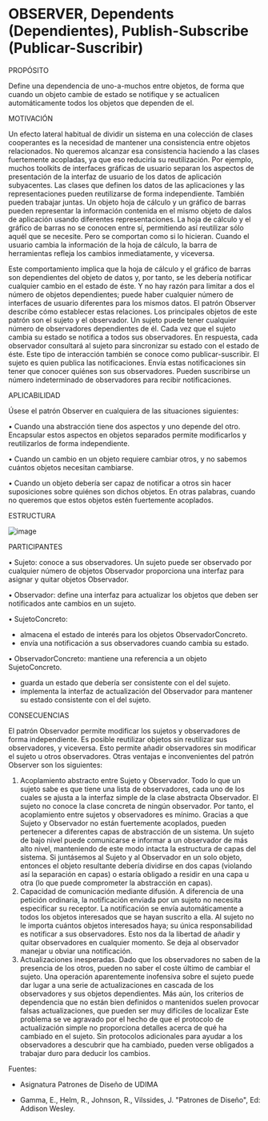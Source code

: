 # OBSERVER, Dependents (Dependientes), Publish-Subscribe (Publicar-Suscribir) 


PROPÓSITO

Define una dependencia de uno-a-muchos entre objetos, de forma que cuando un objeto cambie de estado se notifique y se actualicen automáticamente todos los objetos que dependen de el.

MOTIVACIÓN

Un efecto lateral habitual de dividir un sistema en una colección de clases cooperantes es la necesidad de mantener una consistencia entre objetos relacionados. No queremos alcanzar esa consistencia haciendo a las clases fuertemente acopladas, ya que eso reduciría su reutilización.
Por ejemplo, muchos toolkits de interfaces gráficas de usuario separan los aspectos de presentación de la interfaz de usuario de los datos de aplicación subyacentes. Las clases que definen los datos de las aplicaciones y las representaciones pueden reutilizarse de forma independiente. También pueden trabajar juntas. Un objeto hoja de cálculo y un gráfico de barras pueden representar la información contenida en el mismo objeto de dalos de aplicación usando diferentes representaciones. La hoja de cálculo y el gráfico de barras no se conocen entre sí, permitiendo así reutilizar sólo aquél que se necesite. Pero se comportan como si lo hicieran. Cuando el usuario cambia la información de la hoja de cálculo, la barra de herramientas refleja los cambios inmediatamente, y viceversa.

Este comportamiento implica que la hoja de cálculo y el gráfico 
de barras son dependientes del objeto de datos y, por tanto, 
se les debería notificar cualquier cambio en el estado de éste. 
Y no hay razón para limitar a dos el número de objetos 
dependientes; puede haber cualquier número de interfaces de 
usuario diferentes para los mismos datos.
El patrón Observer describe cómo establecer estas relaciones. 
Los principales objetos de este patrón son el sujeto y el observador.
 Un sujeto puede tener cualquier número de observadores dependientes de él. Cada vez que el sujeto cambia su estado se notifica a todos sus observadores. En respuesta, cada observador consultará al sujeto para sincronizar su estado con el estado de éste.
Este tipo de interacción también se conoce como publicar-suscribir. El sujeto es quien publica las notificaciones. Envía estas notificaciones sin tener que conocer quiénes son sus observadores. Pueden suscribirse un número indeterminado de observadores para recibir notificaciones.

APLICABILIDAD

Úsese el patrón Observer en cualquiera de las situaciones siguientes:

• Cuando una abstracción tiene dos aspectos y uno depende del otro. Encapsular estos aspectos en objetos separados permite modificarlos y reutilizarlos de forma independiente.

• Cuando un cambio en un objeto requiere cambiar otros, y no sabemos cuántos objetos necesitan cambiarse.

• Cuando un objeto debería ser capaz de notificar a otros sin hacer suposiciones sobre quiénes son dichos objetos. En otras palabras, cuando no queremos que estos objetos estén fuertemente acoplados.

ESTRUCTURA

![image](https://user-images.githubusercontent.com/52029674/203983485-5ca04454-686f-4ea2-a3f0-8de357cc4c61.png)

PARTICIPANTES

• Sujeto:  conoce a sus observadores. Un sujeto puede ser observado por cualquier número de objetos Observador proporciona una interfaz para asignar y quitar objetos Observador.

• Observador: define una interfaz para actualizar los objetos que deben ser notificados ante cambios en un sujeto.

• SujetoConcreto: 
- almacena el estado de interés para los objetos ObservadorConcreto.
- envía una notificación a sus observadores cuando cambia su estado.

• ObservadorConcreto:  mantiene una referencia a un objeto SujetoConcreto.
- guarda un estado que debería ser consistente con el del sujeto.
- ímplementa la interfaz de actualización del Observador para mantener su estado consistente con el del sujeto.

CONSECUENCIAS

El patrón Observador permite modificar los sujetos y observadores de forma independiente. Es posible reutilizar objetos sin reutilizar sus observadores, y viceversa. Esto permite añadir observadores sin modificar el sujeto u otros observadores.
Otras ventajas e inconvenientes del patrón Observer son los siguientes:

1. Acoplamiento abstracto entre Sujeto y Observador. Todo lo que un sujeto sabe es que tiene una lista de observadores, cada uno de los cuales se ajusta a la interfaz simple de la clase abstracta Observador. El sujeto no conoce la clase concreta de ningún observador. Por tanto, el acoplamiento entre sujetos y observadores es mínimo.
Gracias a que Sujeto y Observador no están fuertemente acoplados, pueden pertenecer a diferentes capas de abstracción de un sistema. Un sujeto de bajo nivel puede comunicarse e informar a un observador de más alto nivel, manteniendo de este modo intacta la estructura de capas del sistema. Si juntásemos al Sujeto y al Observador en un solo objeto, entonces el objeto resultante debería dividirse en dos capas (violando así la separación en capas) o estaría obligado a residir en una capa u otra (lo que puede comprometer la abstracción en capas).
2. Capacidad de comunicación mediante difusión. A diferencia de una petición ordinaria, la notificación enviada por un sujeto no necesita especificar su receptor. La notificación se envía automáticamente a todos los objetos interesados que se hayan suscrito a ella. Al sujeto no le importa cuántos objetos interesados haya; su única responsabilidad es notificar a sus observadores. Esto nos da la libertad de añadir y quitar observadores en cualquier momento. Se deja al observador manejar u obviar una notificación.
3. Actualizaciones inesperadas. Dado que los observadores no saben de la presencia de los otros, pueden no saber el coste último de cambiar el sujeto. Una operación aparentemente inofensiva sobre el sujeto puede dar lugar a una serie de actualizaciones en cascada de los observadores y sus objetos dependientes. Más aún, los criterios de dependencia que no están bien definidos o mantenidos suelen provocar falsas actualizaciones, que pueden ser muy difíciles de localizar
Este problema se ve agravado por el hecho de que el protocolo de actualización simple no proporciona detalles acerca de qué ha cambiado en el sujeto. Sin protocolos adicionales para ayudar a los observadores a descubrir que ha cambiado, pueden verse obligados a trabajar duro para deducir los cambios.

Fuentes:

- Asignatura Patrones de Diseño de UDIMA

- Gamma, E., Helm, R., Johnson, R., Vilssides, J. "Patrones de Diseño", Ed: Addison Wesley.



